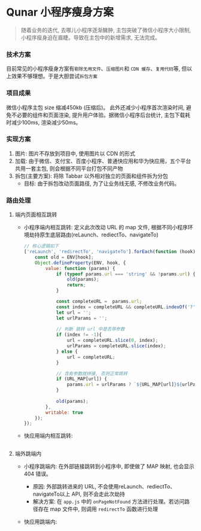# Qunar 小程序瘦身方案


> 随着业务的迭代, 去哪儿小程序逐渐臃肿, 主包突破了微信小程序大小限制, 小程序瘦身迫在眉睫。导致在主包中的新增需求, 无法完成。


### 技术方案
目前常见的小程序瘦身方案有`剔除无用文件`、`压缩图片`和 `CDN 缓存`、`复用代码`等, 但以上效果不够理想。于是大胆尝试`拆包方案`




### 项目成果
微信小程序主包 size 缩减450kb (压缩后)。 此外还减少小程序首次渲染时间, 避免不必要的组件和页面渲染, 提升用户体验。据微信小程序后台统计, 主包下载耗时减少100ms, 渲染减少50ms。




### 实现方案
1. 图片: 图片不存放到项目中, 使用图片以 CDN 的形式
2. 加载: 由于微信、支付宝、百度小程序、普通快应用和华为快应用，五个平台共用一套主包, 则会根据不同平台打包不同产物
3. 拆包(主要方案): 将除 Tabbar 以外相对独立的页面和组件拆为分包
    * 目标: 由于拆包改动页面路径, 为了让业务线无感, 不修改业务代码。

### 路由处理   
1. 端内页面相互跳转
    * 小程序端内相互跳转: 定义此次改动 URL 的 map 文件, 根据不同小程序环境劫持原生底层路由(reLaunch、rediectTo、navigateTo)
        ```javascript
        // 核心逻辑如下
        ['reLaunch', 'redirectTo', 'navigateTo'].forEach(function (hook) {
            const old = ENV[hook];
            Object.defineProperty(ENV, hook, {
                value: function (params) {
                    if (typeof params.url === 'string' && !params.url) {
                        old(params);
                        return;
                    }

                    const completeURL =  params.url;
                    const index = completeURL && completeURL.indexOf('?');
                    let url = '';
                    let urlParams = '';
                
                    // 判断 跳转 url 中是否带参数
                    if (index != -1){
                        url = completeURL.slice(0, index);
                        urlParams = completeURL.slice(index);
                    } else {
                        url = completeURL;
                    }

                    // 含有参数就拼接, 否则正常跳转
                    if (URL_MAP[url]) {
                        params.url = urlParams ? `${URL_MAP[url]}${urlParams}` : `${URL_MAP[url]}`;
                    }
                
                    old(params);
                },
                writable: true
            });
        });

        ```

    * 快应用端内相互跳转:
        ```javascript


        ```


2. 端外跳端内
    * 小程序跳端内: 在外部链接跳转到小程序中, 即使做了 MAP 映射, 也会显示 404 错误。
        * 原因: 外部跳转进来的 URL, 不会使用reLaunch、rediectTo、navigateTo以上 API, 则不会走此次劫持
        * 解决方案: 在 `app.js` 中的 `onPageNotFound` 方法进行处理。若访问路径存在 map 文件中, 则调用 `redirectTo` 函数进行处理
        
    * 快应用跳端内: 

       








